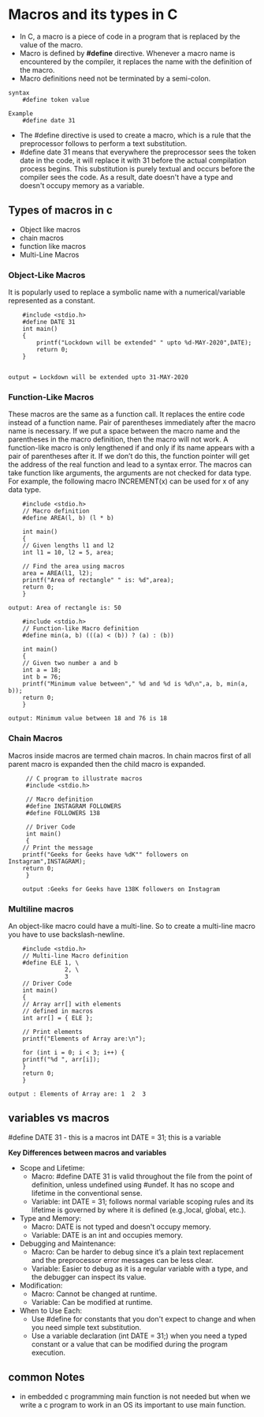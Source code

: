 ﻿# **Macros and its types in C**
- In C, a macro is a piece of code in a program that is replaced by the value of the macro. 
- Macro is defined by **#define** directive. Whenever a macro name is encountered by the compiler, it replaces the name with the definition of the macro. 
- Macro definitions need not be terminated by a semi-colon.

```console
syntax
	#define token value
 ```
```console
Example 
	#define date 31
```       
- The #define  directive is used to create a macro, which is a rule that the preprocessor follows to perform a text substitution.
- #define date 31 means that everywhere the preprocessor sees the token date in the code, it will replace it with 31 before the actual compilation process begins. This substitution is purely textual and occurs before the compiler sees the code. As a result, date  doesn't have a type and doesn't occupy memory as a variable.

## **Types of macros in c**
 - Object like macros 
 - chain macros
 - function like macros 
 - Multi-Line Macros

### **Object-Like Macros**
It is popularly used to replace a symbolic name with a numerical/variable represented as a constant.

```console
	#include <stdio.h>
	#define DATE 31
	int main()
	{
     	printf("Lockdown will be extended" " upto %d-MAY-2020",DATE);
      	return 0;
	}


output = Lockdown will be extended upto 31-MAY-2020
```
	

### **Function-Like Macros**
These macros are the same as a function call. It replaces the entire code instead of a function name. Pair of parentheses immediately after the macro name is necessary. If we put a space between the macro name and the parentheses in the macro definition, then the macro will not work. 
A function-like macro is only lengthened if and only if its name appears with a pair of parentheses after it. If we don’t do this, the function pointer will get the address of the real function and lead to a syntax error.
The macros can take function like arguments, the arguments are not checked for data type. For example, the following macro INCREMENT(x) can be used for x of any data type.

```
	#include <stdio.h>
	// Macro definition
	#define AREA(l, b) (l * b)

	int main()
	{
	// Given lengths l1 and l2
	int l1 = 10, l2 = 5, area;

	// Find the area using macros
	area = AREA(l1, l2);
	printf("Area of rectangle" " is: %d",area);
	return 0;
	}
 
output: Area of rectangle is: 50
```
```console
	#include <stdio.h>
	// Function-like Macro definition
	#define min(a, b) (((a) < (b)) ? (a) : (b))
 
	int main()
	{
	// Given two number a and b
	int a = 18;
	int b = 76;		
	printf("Minimum value between"," %d and %d is %d\n",a, b, min(a, b));
	return 0;
	}

output: Minimum value between 18 and 76 is 18
```

### **Chain Macros** 
Macros inside macros are termed chain macros. In chain macros first of all parent macro is expanded then the child macro is expanded.

``` console
	 // C program to illustrate macros
	 #include <stdio.h>

	 // Macro definition
	 #define INSTAGRAM FOLLOWERS
	 #define FOLLOWERS 138

	 // Driver Code
	 int main()
	 {
	// Print the message
	printf("Geeks for Geeks have %dK"" followers on Instagram",INSTAGRAM);
  	return 0;
	 }

	output :Geeks for Geeks have 138K followers on Instagram
```

### **Multiline macros**
An object-like macro could have a multi-line. So to create a multi-line macro you have to use backslash-newline.

```console
	#include <stdio.h>
	// Multi-line Macro definition
	#define ELE 1, \
			    2, \
			    3
	// Driver Code
	int main()
	{
	// Array arr[] with elements
	// defined in macros
	int arr[] = { ELE };

	// Print elements
	printf("Elements of Array are:\n");

	for (int i = 0; i < 3; i++) {
	printf("%d ", arr[i]);
	}
	return 0;
	}

output : Elements of Array are: 1  2  3
```

## **variables vs macros**
#define DATE 31     - this is a macros
int DATE = 31;      this is a variable

**Key Differences between macros and variables**
- Scope and Lifetime: 
	- Macro: #define DATE 31 is valid throughout the file from the point of definition, unless undefined using #undef. It has no scope and lifetime in the conventional sense.
	- Variable: int DATE = 31; follows normal variable scoping rules and its lifetime is governed by where it is defined (e.g.,local, global, etc.).
- Type and Memory:
	- Macro: DATE is not typed and doesn't occupy memory.
	- Variable: DATE is an int and occupies memory.
- Debugging and Maintenance:
	- Macro: Can be harder to debug since it’s a plain text replacement and the preprocessor error messages can be less clear.
	- Variable: Easier to debug as it is a regular variable with a type, and the debugger can inspect its value.
- Modification:
	- Macro: Cannot be changed at runtime.
	- Variable: Can be modified at runtime.
- When to Use Each:
	- Use #define for constants that you don't expect to change and when you need simple text substitution.
 	- Use a variable declaration (int DATE = 31;) when you need a typed constant or a value that can be modified during the program execution.

## **common Notes**
- in embedded c programming main function is not needed but when we write a c program to work in an OS its important to use main function. 
